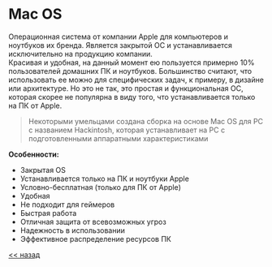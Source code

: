 # **Mac OS**  
Операционная система от компании Apple для компьютеров и ноутбуков их бренда. Является закрытой ОС и устанавливается исключительно на продукцию компании.  
Красивая и удобная, на данный момент ею пользуется примерно 10% пользователей домашних ПК и ноутбуков. Большинство считают, что использовать ее можно для специфических задач, к примеру, в дизайне или архитектуре. Но это не так, это простая и функциональная ОС, которая скорее не популярна в виду того, что устанавливается только на ПК от Apple.  

>Некоторыми умельцами создана сборка на основе Mac OS для PC с названием Hackintosh, которая устанавливает на PC с подготовленными аппаратными характеристиками  

**Особенности:**  
- Закрытая OS
- Устанавливается только на ПК и ноутбуки Apple
- Условно-бесплатная (только для ПК от Apple)
- Удобная
- Не подходит для геймеров
- Быстрая работа
- Отличная защита от всевозможных угроз
- Надежность в использовании
- Эффективное распределение ресурсов ПК  

[<< назад](main.md)